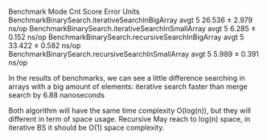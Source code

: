 Benchmark                                          Mode  Cnt   Score   Error  Units
BenchmarkBinarySearch.iterativeSearchInBigArray    avgt    5  26.536 ± 2.979  ns/op
BenchmarkBinarySearch.iterativeSearchInSmallArray  avgt    5   6.285 ± 0.152  ns/op
BenchmarkBinarySearch.recursiveSearchInBigArray    avgt    5  33.422 ± 0.582  ns/op
BenchmarkBinarySearch.recursiveSearchInSmallArray  avgt    5   5.989 ± 0.391  ns/op

In the results of benchmarks, we can see a little difference searching in arrays with a big amount of elements: 
iterative search faster than merge search by 6.88 nanoseconds

Both algorithm will have the same time complexity O(log(n)), but they will different in term of space usage.
Recursive May reach to log(n) space, in iterative BS it should be O(1) space complexity.


